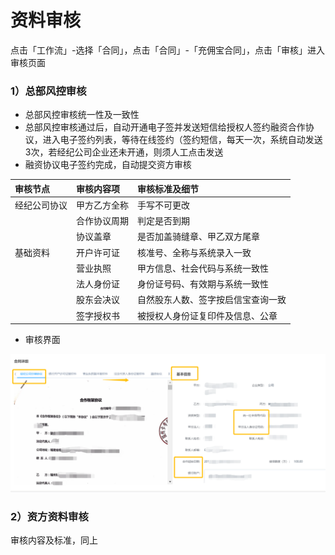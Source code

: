 # 资料审核

点击「工作流」-选择「合同」，点击「合同」-「充佣宝合同」，点击「审核」进入审核页面

### 1）总部风控审核

* 总部风控审核统一性及一致性
* 总部风控审核通过后，自动开通电子签并发送短信给授权人签约融资合作协议，进入电子签约列表，等待在线签约（签约短信，每天一次，系统自动发送3次，若经纪公司企业还未开通，则须人工点击发送
* 融资协议电子签约完成，自动提交资方审核

| 审核节点 | 审核内容项 | 审核标准及细节 |
| :--- | :--- | :--- |
| 经纪公司协议 | 甲方乙方全称 | 手写不可更改 |
|  | 合作协议周期 | 判定是否到期 |
|  | 协议盖章 | 是否加盖骑缝章、甲乙双方尾章 |
| 基础资料 | 开户许可证 | 核准号、全称与系统录入一致 |
|  | 营业执照 | 甲方信息、社会代码与系统一致性 |
|  | 法人身份证 | 身份证号码、有效期与系统一致性 |
|  | 股东会决议 | 自然股东人数、签字按启信宝查询一致 |
|  | 签字授权书 | 被授权人身份证复印件及信息、公章 |



* 审核界面

![](/assets/import.png审核)

### 2）资方资料审核

审核内容及标准，同上


